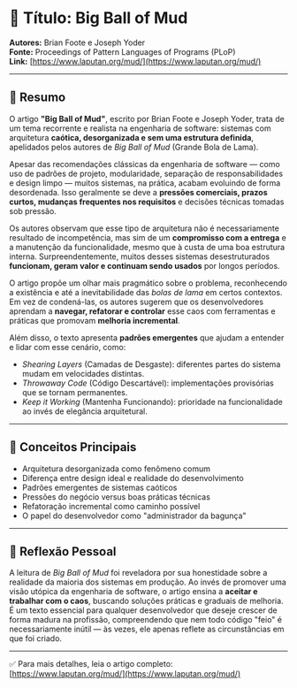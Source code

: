 # 📄 Título: Big Ball of Mud

**Autores:** Brian Foote e Joseph Yoder  
**Fonte:** Proceedings of Pattern Languages of Programs (PLoP)  
**Link:** [https://www.laputan.org/mud/](https://www.laputan.org/mud/)

---

## 📝 Resumo

O artigo **"Big Ball of Mud"**, escrito por Brian Foote e Joseph Yoder, trata de um tema recorrente e realista na engenharia de software: sistemas com arquitetura **caótica, desorganizada e sem uma estrutura definida**, apelidados pelos autores de *Big Ball of Mud* (Grande Bola de Lama).

Apesar das recomendações clássicas da engenharia de software — como uso de padrões de projeto, modularidade, separação de responsabilidades e design limpo — muitos sistemas, na prática, acabam evoluindo de forma desordenada. Isso geralmente se deve a **pressões comerciais, prazos curtos, mudanças frequentes nos requisitos** e decisões técnicas tomadas sob pressão.

Os autores observam que esse tipo de arquitetura não é necessariamente resultado de incompetência, mas sim de um **compromisso com a entrega** e a manutenção da funcionalidade, mesmo que à custa de uma boa estrutura interna. Surpreendentemente, muitos desses sistemas desestruturados **funcionam, geram valor e continuam sendo usados** por longos períodos.

O artigo propõe um olhar mais pragmático sobre o problema, reconhecendo a existência e até a inevitabilidade das *bolas de lama* em certos contextos. Em vez de condená-las, os autores sugerem que os desenvolvedores aprendam a **navegar, refatorar e controlar** esse caos com ferramentas e práticas que promovam **melhoria incremental**.

Além disso, o texto apresenta **padrões emergentes** que ajudam a entender e lidar com esse cenário, como:

- *Shearing Layers* (Camadas de Desgaste): diferentes partes do sistema mudam em velocidades distintas.
- *Throwaway Code* (Código Descartável): implementações provisórias que se tornam permanentes.
- *Keep it Working* (Mantenha Funcionando): prioridade na funcionalidade ao invés de elegância arquitetural.

---

## 🔑 Conceitos Principais

- Arquitetura desorganizada como fenômeno comum
- Diferença entre design ideal e realidade do desenvolvimento
- Padrões emergentes de sistemas caóticos
- Pressões do negócio versus boas práticas técnicas
- Refatoração incremental como caminho possível
- O papel do desenvolvedor como "administrador da bagunça"

---

## 💭 Reflexão Pessoal

A leitura de *Big Ball of Mud* foi reveladora por sua honestidade sobre a realidade da maioria dos sistemas em produção. Ao invés de promover uma visão utópica da engenharia de software, o artigo ensina a **aceitar e trabalhar com o caos**, buscando soluções práticas e graduais de melhoria. É um texto essencial para qualquer desenvolvedor que deseje crescer de forma madura na profissão, compreendendo que nem todo código "feio" é necessariamente inútil — às vezes, ele apenas reflete as circunstâncias em que foi criado.

---

✅ Para mais detalhes, leia o artigo completo: [https://www.laputan.org/mud/](https://www.laputan.org/mud/)
